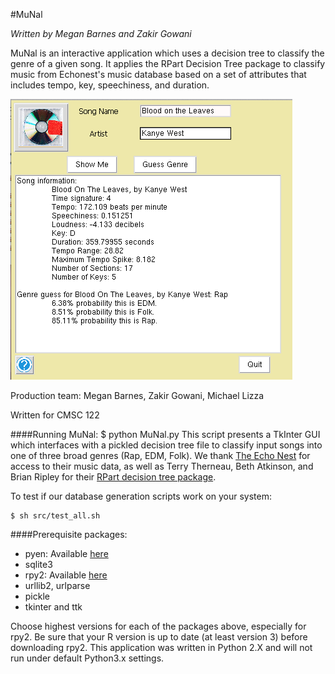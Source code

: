 #MuNal

_Written by Megan Barnes and Zakir Gowani_

MuNal is an interactive application which uses a decision tree to classify the genre of a given song.
It applies the RPart Decision Tree package to classify music from Echonest's music database based on a set of attributes that includes tempo, key, speechiness, and duration.

![MuNal GUI](GUI.png)

Production team: Megan Barnes, Zakir Gowani, Michael Lizza

Written for CMSC 122

####Running MuNal:
    $ python MuNal.py
  This script presents a TkInter GUI which interfaces with a pickled decision tree file to classify input songs into one of three broad genres (Rap, EDM, Folk). We thank [The Echo Nest](http://echonest.com/) for access to their music data, as well as Terry Therneau, Beth Atkinson, and Brian Ripley for their [RPart decision tree package](http://cran.r-project.org/web/packages/rpart/index.html).


To test if our database generation scripts work on your system:

    $ sh src/test_all.sh

####Prerequisite packages:
* pyen: Available [here](https://github.com/plamere/pyen)
* sqlite3
* rpy2: Available [here](http://sourceforge.net/projects/rpy/files/rpy2/2.3.x/)
* urllib2, urlparse
* pickle
* tkinter and ttk

Choose highest versions for each of the packages above, especially for rpy2. Be sure that your R version is up to date (at least version 3) before downloading rpy2.
This application was written in Python 2.X and will not run under default Python3.x settings.

